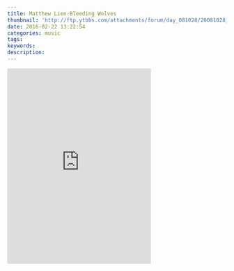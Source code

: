 ```yaml
---
title: Matthew Lien-Bleeding Wolves
thumbnail: 'http://ftp.ytbbs.com/attachments/forum/day_081028/20081028_ae33dbbe16d4417e2b55GlDpalRfZsm4.jpg'
date: 2016-02-22 13:22:54
categories: music
tags:
keywords:
description:
---
```



 
<iframe frameborder="no" border="0" marginwidth="0" marginheight="0" width=330 height=450 src="http://music.163.com/outchain/player?type=1&id=172149&auto=1&height=430"></iframe>

 